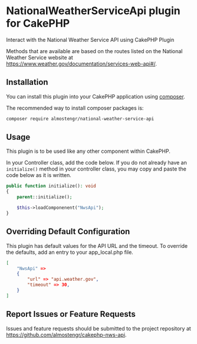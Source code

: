 # NationalWeatherServiceApi plugin for CakePHP

Interact with the National Weather Service API using CakePHP Plugin

Methods that are available are based on the routes listed on the National Weather Service website at 
https://www.weather.gov/documentation/services-web-api#/.


## Installation

You can install this plugin into your CakePHP application using [composer](https://getcomposer.org).

The recommended way to install composer packages is:

```sh
composer require almostengr/national-weather-service-api
```

## Usage

This plugin is to be used like any other component within CakePHP.

In your Controller class, add the code below. If you do not already have an ```initialize()``` method 
in your controller class, you may copy and paste the code below as it is written.

```php
public function initialize(): void
{
    parent::initialize();

    $this->loadComponenent("NwsApi");
}
```

## Overriding Default Configuration

This plugin has default values for the API URL and the timeout. To override the defaults, 
add an entry to your app_local.php file.

```json
[
    "NwsApi" =>
    {
        "url" => "api.weather.gov",
        "timeout" => 30,
    }
]
```

## Report Issues or Feature Requests

Issues and feature requests should be submitted to the project repository at 
https://github.com/almostengr/cakephp-nws-api.
